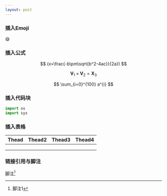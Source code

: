 ```yaml
---
layout: post
---
```


### 插入Emoji

:smile:

### 插入公式


$$
(x=\frac{-b\pm\sqrt{b^2-4ac}}{2a})
$$


$$
\mathbf{V}_1\times\mathbf{V}_2 = \mathbf{X}_3 
$$


$$
\sum_{i=0}^{100} a^{i}
$$


### 插入代码块

```python
import os
import sys
```

### 插入表格

| Thead | Thead2 | Thead3 | Thead4 |
| ----- | ------ | :----- | ------ |
|       |        |        |        |
|       |        |        |        |
|       |        |        |        |

### 链接引用与脚注

[1]: 参考文献1

脚注[^ 1 ]



[^ 1]:脚注1






